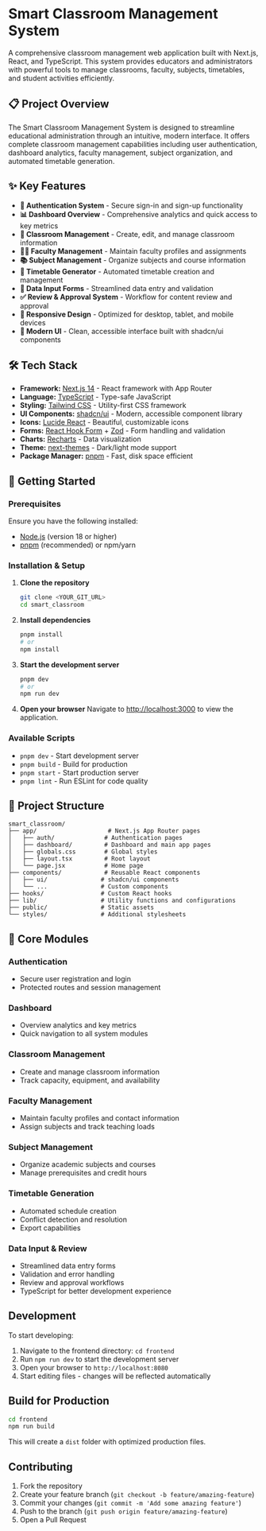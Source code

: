 # Smart Classroom Management System

A comprehensive classroom management web application built with Next.js, React, and TypeScript. This system provides educators and administrators with powerful tools to manage classrooms, faculty, subjects, timetables, and student activities efficiently.

## 📋 Project Overview

The Smart Classroom Management System is designed to streamline educational administration through an intuitive, modern interface. It offers complete classroom management capabilities including user authentication, dashboard analytics, faculty management, subject organization, and automated timetable generation.

## ✨ Key Features

- **🔐 Authentication System** - Secure sign-in and sign-up functionality
- **📊 Dashboard Overview** - Comprehensive analytics and quick access to key metrics
- **🏫 Classroom Management** - Create, edit, and manage classroom information
- **👨‍🏫 Faculty Management** - Maintain faculty profiles and assignments
- **📚 Subject Management** - Organize subjects and course information
- **📅 Timetable Generator** - Automated timetable creation and management
- **📝 Data Input Forms** - Streamlined data entry and validation
- **✅ Review & Approval System** - Workflow for content review and approval
- **📱 Responsive Design** - Optimized for desktop, tablet, and mobile devices
- **🎨 Modern UI** - Clean, accessible interface built with shadcn/ui components

## 🛠️ Tech Stack

- **Framework:** [Next.js 14](https://nextjs.org/) - React framework with App Router
- **Language:** [TypeScript](https://www.typescriptlang.org/) - Type-safe JavaScript
- **Styling:** [Tailwind CSS](https://tailwindcss.com/) - Utility-first CSS framework
- **UI Components:** [shadcn/ui](https://ui.shadcn.com/) - Modern, accessible component library
- **Icons:** [Lucide React](https://lucide.dev/) - Beautiful, customizable icons
- **Forms:** [React Hook Form](https://react-hook-form.com/) + [Zod](https://zod.dev/) - Form handling and validation
- **Charts:** [Recharts](https://recharts.org/) - Data visualization
- **Theme:** [next-themes](https://github.com/pacocoursey/next-themes) - Dark/light mode support
- **Package Manager:** [pnpm](https://pnpm.io/) - Fast, disk space efficient

## 🚀 Getting Started

### Prerequisites

Ensure you have the following installed:

- [Node.js](https://nodejs.org/) (version 18 or higher)
- [pnpm](https://pnpm.io/) (recommended) or npm/yarn

### Installation & Setup

1. **Clone the repository**

   ```bash
   git clone <YOUR_GIT_URL>
   cd smart_classroom
   ```

2. **Install dependencies**

   ```bash
   pnpm install
   # or
   npm install
   ```

3. **Start the development server**

   ```bash
   pnpm dev
   # or
   npm run dev
   ```

4. **Open your browser**
   Navigate to [http://localhost:3000](http://localhost:3000) to view the application.

### Available Scripts

- `pnpm dev` - Start development server
- `pnpm build` - Build for production
- `pnpm start` - Start production server
- `pnpm lint` - Run ESLint for code quality

## 📁 Project Structure

```
smart_classroom/
├── app/                    # Next.js App Router pages
│   ├── auth/              # Authentication pages
│   ├── dashboard/         # Dashboard and main app pages
│   ├── globals.css        # Global styles
│   ├── layout.tsx         # Root layout
│   └── page.jsx           # Home page
├── components/            # Reusable React components
│   ├── ui/               # shadcn/ui components
│   └── ...               # Custom components
├── hooks/                # Custom React hooks
├── lib/                  # Utility functions and configurations
├── public/               # Static assets
└── styles/               # Additional stylesheets
```

## 🎯 Core Modules

### Authentication

- Secure user registration and login
- Protected routes and session management

### Dashboard

- Overview analytics and key metrics
- Quick navigation to all system modules

### Classroom Management

- Create and manage classroom information
- Track capacity, equipment, and availability

### Faculty Management

- Maintain faculty profiles and contact information
- Assign subjects and track teaching loads

### Subject Management

- Organize academic subjects and courses
- Manage prerequisites and credit hours

### Timetable Generation

- Automated schedule creation
- Conflict detection and resolution
- Export capabilities

### Data Input & Review

- Streamlined data entry forms
- Validation and error handling
- Review and approval workflows
- TypeScript for better development experience

## Development

To start developing:

1. Navigate to the frontend directory: `cd frontend`
2. Run `npm run dev` to start the development server
3. Open your browser to `http://localhost:8080`
4. Start editing files - changes will be reflected automatically

## Build for Production

```sh
cd frontend
npm run build
```

This will create a `dist` folder with optimized production files.

## Contributing

1. Fork the repository
2. Create your feature branch (`git checkout -b feature/amazing-feature`)
3. Commit your changes (`git commit -m 'Add some amazing feature'`)
4. Push to the branch (`git push origin feature/amazing-feature`)
5. Open a Pull Request

